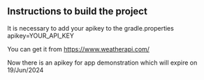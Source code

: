 ## Instructions to build the project

It is necessary to add your apikey to the gradle.properties
apikey=YOUR_API_KEY

You can get it from https://www.weatherapi.com/

Now there is an apikey for app demonstration which will expire on 19/Jun/2024
